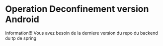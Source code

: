 # Operation Deconfinement version Android

Information!!!
Vous avez besoin de la derniere version du repo du backend du tp de spring
